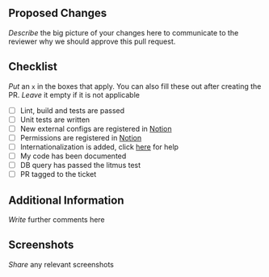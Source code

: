 ## Proposed Changes

_Describe_ the big picture of your changes here to communicate to the reviewer why we should approve this pull request.

## Checklist

_Put_ an `x` in the boxes that apply. You can also fill these out after creating the PR. _Leave_ it empty if it is not applicable

- [ ] Lint, build and tests are passed
- [ ] Unit tests are written
- [ ] New external configs are registered in [Notion](https://www.notion.so/peakflo/How-to-add-new-external-config-471531a0a6ee477c8e3b19756f384fb4)
- [ ] Permissions are registered in [Notion](https://www.notion.so/peakflo/Roles-and-permissions-2a66ae3d1430412188905fe5377eb4c1)
- [ ] Internationalization is added, click [here](https://docs.google.com/spreadsheets/d/1BEsIcxgY6ms1anW9smgZpHmb-Bfq-AnGsBJ-XOfdpO4/edit#gid=0) for help
- [ ] My code has been documented
- [ ] DB query has passed the litmus test
- [ ] PR tagged to the ticket

## Additional Information

_Write_ further comments here

## Screenshots

_Share_ any relevant screenshots
